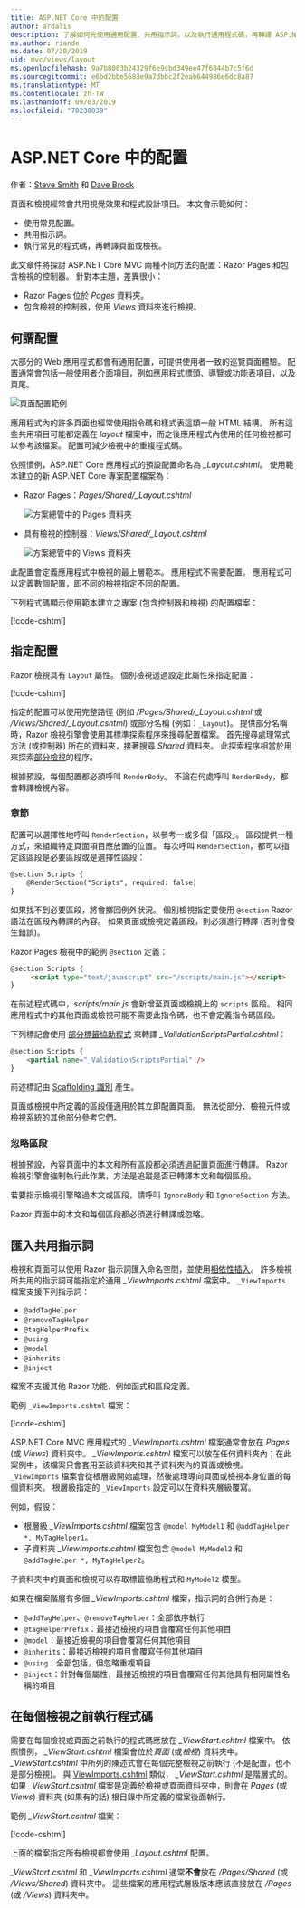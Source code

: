 ```yaml
---
title: ASP.NET Core 中的配置
author: ardalis
description: 了解如何先使用通用配置、共用指示詞，以及執行通用程式碼，再轉譯 ASP.NET 應用程式中的檢視。
ms.author: riande
ms.date: 07/30/2019
uid: mvc/views/layout
ms.openlocfilehash: 9a7b8003b24329f6e9cbd349ee47f6844b7c5f6d
ms.sourcegitcommit: e6bd2bbe5683e9a7dbbc2f2eab644986e6dc8a87
ms.translationtype: MT
ms.contentlocale: zh-TW
ms.lasthandoff: 09/03/2019
ms.locfileid: "70238039"
---
```

# <a name="layout-in-aspnet-core"></a>ASP.NET Core 中的配置

作者：[Steve Smith](https://ardalis.com/) 和 [Dave Brock](https://twitter.com/daveabrock)

頁面和檢視經常會共用視覺效果和程式設計項目。 本文會示範如何：

* 使用常見配置。
* 共用指示詞。
* 執行常見的程式碼，再轉譯頁面或檢視。

此文章件將探討 ASP.NET Core MVC 兩種不同方法的配置：Razor Pages 和包含檢視的控制器。 針對本主題，差異很小：

* Razor Pages 位於 *Pages* 資料夾。
* 包含檢視的控制器，使用 *Views* 資料夾進行檢視。

## <a name="what-is-a-layout"></a>何謂配置

大部分的 Web 應用程式都會有通用配置，可提供使用者一致的巡覽頁面體驗。 配置通常會包括一般使用者介面項目，例如應用程式標頭、導覽或功能表項目，以及頁尾。

![頁面配置範例](layout/_static/page-layout.png)

應用程式內的許多頁面也經常使用指令碼和樣式表這類一般 HTML 結構。 所有這些共用項目可能都定義在 *layout* 檔案中，而之後應用程式內使用的任何檢視都可以參考該檔案。 配置可減少檢視中的重複程式碼。

依照慣例，ASP.NET Core 應用程式的預設配置命名為 *_Layout.cshtml*。 使用範本建立的新 ASP.NET Core 專案配置檔案為：

* Razor Pages：*Pages/Shared/_Layout.cshtml*

  ![方案總管中的 Pages 資料夾](layout/_static/rp-web-project-views.png)

* 具有檢視的控制器：*Views/Shared/_Layout.cshtml*

  ![方案總管中的 Views 資料夾](layout/_static/mvc-web-project-views.png)

此配置會定義應用程式中檢視的最上層範本。 應用程式不需要配置。 應用程式可以定義數個配置，即不同的檢視指定不同的配置。

下列程式碼顯示使用範本建立之專案 (包含控制器和檢視) 的配置檔案：

[!code-cshtml[](~/common/samples/WebApplication1/Views/Shared/_Layout.cshtml?highlight=44,72)]

## <a name="specifying-a-layout"></a>指定配置

Razor 檢視具有 `Layout` 屬性。 個別檢視透過設定此屬性來指定配置：

[!code-cshtml[](../../common/samples/WebApplication1/Views/_ViewStart.cshtml?highlight=2)]

指定的配置可以使用完整路徑 (例如 */Pages/Shared/_Layout.cshtml* 或 */Views/Shared/_Layout.cshtml*) 或部分名稱 (例如：`_Layout`)。 提供部分名稱時，Razor 檢視引擎會使用其標準探索程序來搜尋配置檔案。 首先搜尋處理常式方法 (或控制器) 所在的資料夾，接著搜尋 *Shared* 資料夾。 此探索程序相當於用來探索[部分檢視](xref:mvc/views/partial#partial-view-discovery)的程序。

根據預設，每個配置都必須呼叫 `RenderBody`。 不論在何處呼叫 `RenderBody`，都會轉譯檢視內容。

<a name="layout-sections-label"></a>
<!-- https://stackoverflow.com/questions/23327578 -->
### <a name="sections"></a>章節

配置可以選擇性地呼叫 `RenderSection`，以參考一或多個「區段」。 區段提供一種方式，來組織特定頁面項目應放置的位置。 每次呼叫 `RenderSection`，都可以指定該區段是必要區段或是選擇性區段：

```html
@section Scripts {
    @RenderSection("Scripts", required: false)
}
```

如果找不到必要區段，將會擲回例外狀況。 個別檢視指定要使用 `@section` Razor 語法在區段內轉譯的內容。 如果頁面或檢視定義區段，則必須進行轉譯 (否則會發生錯誤)。

Razor Pages 檢視中的範例 `@section` 定義：

```html
@section Scripts {
     <script type="text/javascript" src="/scripts/main.js"></script>
}
```

在前述程式碼中，*scripts/main.js* 會新增至頁面或檢視上的 `scripts` 區段。 相同應用程式中的其他頁面或檢視可能不需要此指令碼，也不會定義指令碼區段。

下列標記會使用 [部分標籤協助程式](xref:mvc/views/tag-helpers/builtin-th/partial-tag-helper) 來轉譯 *_ValidationScriptsPartial.cshtml*：

```html
@section Scripts {
    <partial name="_ValidationScriptsPartial" />
}
```

前述標記由 [Scaffolding 識別](xref:security/authentication/scaffold-identity) 產生。

頁面或檢視中所定義的區段僅適用於其立即配置頁面。 無法從部分、檢視元件或檢視系統的其他部分參考它們。

### <a name="ignoring-sections"></a>忽略區段

根據預設，內容頁面中的本文和所有區段都必須透過配置頁面進行轉譯。 Razor 檢視引擎會強制執行此作業，方法是追蹤是否已轉譯本文和每個區段。

若要指示檢視引擎略過本文或區段，請呼叫 `IgnoreBody` 和 `IgnoreSection` 方法。

Razor 頁面中的本文和每個區段都必須進行轉譯或忽略。

<a name="viewimports"></a>

## <a name="importing-shared-directives"></a>匯入共用指示詞

檢視和頁面可以使用 Razor 指示詞匯入命名空間，並使用[相依性插入](dependency-injection.md)。 許多檢視所共用的指示詞可能指定於通用 *_ViewImports.cshtml* 檔案中。 `_ViewImports` 檔案支援下列指示詞：

* `@addTagHelper`
* `@removeTagHelper`
* `@tagHelperPrefix`
* `@using`
* `@model`
* `@inherits`
* `@inject`

檔案不支援其他 Razor 功能，例如函式和區段定義。

範例 `_ViewImports.cshtml` 檔案：

[!code-cshtml[](../../common/samples/WebApplication1/Views/_ViewImports.cshtml)]

ASP.NET Core MVC 應用程式的 *_ViewImports.cshtml* 檔案通常會放在 *Pages* (或 *Views*) 資料夾中。 *_ViewImports.cshtml* 檔案可以放在任何資料夾內；在此案例中，該檔案只會套用至該資料夾和其子資料夾內的頁面或檢視。 `_ViewImports` 檔案會從根層級開始處理，然後處理導向頁面或檢視本身位置的每個資料夾。 根層級指定的 `_ViewImports` 設定可以在資料夾層級覆寫。

例如，假設：

* 根層級 *_ViewImports.cshtml* 檔案包含 `@model MyModel1` 和 `@addTagHelper *, MyTagHelper1`。
* 子資料夾 *_ViewImports.cshtml* 檔案包含 `@model MyModel2` 和 `@addTagHelper *, MyTagHelper2`。

子資料夾中的頁面和檢視可以存取標籤協助程式和 `MyModel2` 模型。

如果在檔案階層有多個 *_ViewImports.cshtml* 檔案，指示詞的合併行為是：

* `@addTagHelper`、`@removeTagHelper`：全部依序執行
* `@tagHelperPrefix`：最接近檢視的項目會覆寫任何其他項目
* `@model`：最接近檢視的項目會覆寫任何其他項目
* `@inherits`：最接近檢視的項目會覆寫任何其他項目
* `@using`：全部包括，但忽略重複項目
* `@inject`：針對每個屬性，最接近檢視的項目會覆寫任何其他具有相同屬性名稱的項目

<a name="viewstart"></a>

## <a name="running-code-before-each-view"></a>在每個檢視之前執行程式碼

需要在每個檢視或頁面之前執行的程式碼應放在 *_ViewStart.cshtml* 檔案中。 依照慣例， *_ViewStart.cshtml* 檔案會位於*頁面* (或*檢視*) 資料夾中。 *_ViewStart.cshtml* 中所列的陳述式會在每個完整檢視之前執行 (不是配置，也不是部分檢視)。 與 [ViewImports.cshtml](xref:mvc/views/layout#viewimports) 類似， *_ViewStart.cshtml* 是階層式的。 如果 *_ViewStart.cshtml* 檔案是定義於檢視或頁面資料夾中，則會在 *Pages* (或 *Views*) 資料夾 (如果有的話) 根目錄中所定義的檔案後面執行。

範例 *_ViewStart.cshtml* 檔案：

[!code-cshtml[](../../common/samples/WebApplication1/Views/_ViewStart.cshtml)]

上面的檔案指定所有檢視都會使用 *_Layout.cshtml* 配置。

*_ViewStart.cshtml* 和 *_ViewImports.cshtml* 通常**不會**放在 */Pages/Shared* (或 */Views/Shared*) 資料夾中。 這些檔案的應用程式層級版本應該直接放在 */Pages* (或 */Views*) 資料夾中。
